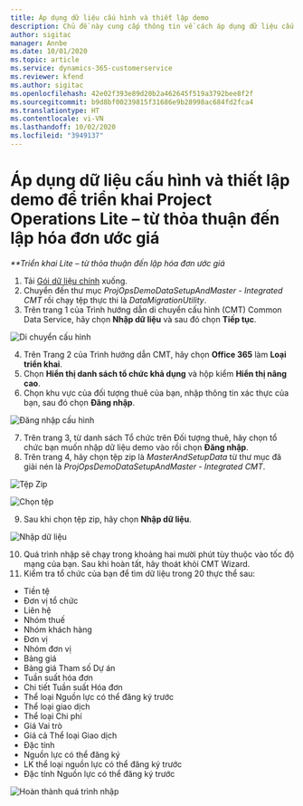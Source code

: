 ```yaml
---
title: Áp dụng dữ liệu cấu hình và thiết lập demo
description: Chủ đề này cung cấp thông tin về cách áp dụng dữ liệu cấu hình và thiết lập demo cho Project Operations.
author: sigitac
manager: Annbe
ms.date: 10/01/2020
ms.topic: article
ms.service: dynamics-365-customerservice
ms.reviewer: kfend
ms.author: sigitac
ms.openlocfilehash: 42e02f393e89d20b2a462645f519a3792bee8f2f
ms.sourcegitcommit: b9d8bf00239815f31686e9b28998ac684fd2fca4
ms.translationtype: HT
ms.contentlocale: vi-VN
ms.lasthandoff: 10/02/2020
ms.locfileid: "3949137"
---
```

# <a name="apply-demo-setup-and-configuration-data-for-project-operations-lite-deployment---deal-to-proforma-invoicing"></a>Áp dụng dữ liệu cấu hình và thiết lập demo để triển khai Project Operations Lite – từ thỏa thuận đến lập hóa đơn ước giá

_**Triển khai Lite – từ thỏa thuận đến lập hóa đơn ước giá_

1. Tải [Gói dữ liệu chính](https://download.microsoft.com/download/3/4/1/341bf279-a64f-4baa-af31-ce624859b518/ProjOpsSampleSetupData%20-%20CE%20only%20CMT.zip) xuống. 
2. Chuyển đến thư mục *ProjOpsDemoDataSetupAndMaster - Integrated CMT* rồi chạy tệp thực thi là *DataMigrationUtility*.
3. Trên trang 1 của Trình hướng dẫn di chuyển cấu hình (CMT) Common Data Service, hãy chọn **Nhập dữ liệu** và sau đó chọn **Tiếp tục**.

![Di chuyển cấu hình](./media/1ConfigurationMigration.png)

4. Trên Trang 2 của Trình hướng dẫn CMT, hãy chọn **Office 365** làm **Loại triển khai**.
5. Chọn **Hiển thị danh sách tổ chức khả dụng** và hộp kiểm **Hiển thị nâng cao**.
6. Chọn khu vực của đối tượng thuê của bạn, nhập thông tin xác thực của bạn, sau đó chọn **Đăng nhập**.

![Đăng nhập cấu hình](./media/2ConfigurationSignin.png)

7. Trên trang 3, từ danh sách Tổ chức trên Đối tượng thuê, hãy chọn tổ chức bạn muốn nhập dữ liệu demo vào rồi chọn **Đăng nhập**.
8. Trên trang 4, hãy chọn tệp zip là *MasterAndSetupData* từ thư mục đã giải nén là *ProjOpsDemoDataSetupAndMaster - Integrated CMT*.

![Tệp Zip](./media/3ZipFile.png)

![Chọn tệp](./media/4SelectAFile.png)

9. Sau khi chọn tệp zip, hãy chọn **Nhập dữ liệu**.

![Nhập dữ liệu](./media/5ImportData.png)

10. Quá trình nhập sẽ chạy trong khoảng hai mười phút tùy thuộc vào tốc độ mạng của bạn. Sau khi hoàn tất, hãy thoát khỏi CMT Wizard. 
11. Kiểm tra tổ chức của bạn để tìm dữ liệu trong 20 thực thể sau:

- Tiền tệ
- Đơn vị tổ chức
- Liên hệ
- Nhóm thuế
- Nhóm khách hàng
- Đơn vị
- Nhóm đơn vị
- Bảng giá
- Bảng giá Tham số Dự án
- Tuần suất hóa đơn
- Chi tiết Tuần suất Hóa đơn
- Thể loại Nguồn lực có thể đăng ký trước
- Thể loại giao dịch
- Thể loại Chi phí
- Giá Vai trò
- Giá cả Thể loại Giao dịch
- Đặc tính
- Nguồn lực có thể đăng ký
- LK thể loại nguồn lực có thể đăng ký trước
- Đặc tính Nguồn lực có thể đăng ký trước

![Hoàn thành quá trình nhập](./media/6CompleteImport.png)
